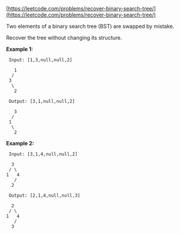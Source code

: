 [https://leetcode.com/problems/recover-binary-search-tree/](https://leetcode.com/problems/recover-binary-search-tree/)

Two elements of a binary search tree (BST) are swapped by mistake.

Recover the tree without changing its structure.

**Example 1:**
```
 Input: [1,3,null,null,2]

   1
  /
 3
  \
   2

 Output: [3,1,null,null,2]

   3
  /
 1
  \
   2
```

**Example 2:**
```
 Input: [3,1,4,null,null,2]

  3
 / \
1   4
   /
  2

 Output: [2,1,4,null,null,3]

  2
 / \
1   4
   /
  3
```